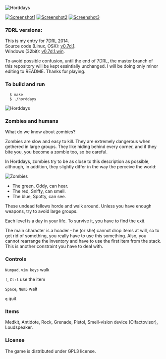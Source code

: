 
![Horddays](http://i.imgur.com/gPtWAkV.png)

[![Screenshot1](http://i.imgur.com/4EIh4FCs.png)](http://i.imgur.com/4EIh4FC.png) 
[![Screenshot2](http://i.imgur.com/d0N8GNqs.png)](http://i.imgur.com/d0N8GNq.png) 
[![Screenshot3](http://i.imgur.com/l8xoAVls.png)](http://i.imgur.com/l8xoAVl.png) 

### 7DRL versions:
This is my entry for 7DRL 2014.    
Source code (Linux, OSX): [v0.7d.1](https://github.com/a-nikolaev/horddays/releases/tag/v0.7d.1).     
Windows (32bit): [v0.7d.1.win](https://github.com/a-nikolaev/horddays/releases/tag/v0.7d.1.win).     

To avoid possible confusion, until the end of 7DRL, the master branch 
of this repository will be kept essintially unchanged. I will be doing only minor 
editing to README. Thanks for playing.

### To build and run
      $ make
      $ ./horddays

![Horddays](http://i.imgur.com/hrxXDBB.png)

### Zombies and humans
What do we know about zombies?

Zombies are slow and easy to kill. They are extremely dangerous when gethered in large groups.
They like hiding behind every corner, and if they bite you, you become a zombie too, so be careful.

In Horddays, zombies try to be as close to this description as possible, although, in addition,
they slightly differ in the way the perceive the world:

![Zombies](http://i.imgur.com/ZU7DVd5.png)
- The green, Oddy, can hear.
- The red, Sniffy, can smell.
- The blue, Spotty, can see.

These undead fellows horde and walk around. Unless you have enough weapons, try to avoid large groups.

Each level is a day in your life. To survive it, you have to find the exit.

The main character is a hoader - he (or she) cannot drop items at will, so to get rid of something,
you really have to use this something. Also, you cannot rearrange the inventory and have to use 
the first item from the stack. This is another constraint you have to deal with.

### Controls
`Numpad`, `vim keys`  walk

`f`, `Ctrl`  use the item   

`Space`, `Num5`  wait   

`q` quit   

### Items
Medkit, Antidote, Rock, Grenade, Pistol, Smell-vision device (Olfactovisor), Loudspeaker.


### License
The game is distributed under GPL3 license. 
